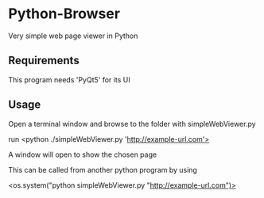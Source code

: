 # Python-Browser
Very simple web page viewer in Python

## Requirements
This program needs 'PyQt5' for its UI

## Usage
Open a terminal window and browse to the folder with simpleWebViewer.py

run <python ./simpleWebViewer.py 'http://example-url.com'>

A window will open to show the chosen page


This can be called from another python program by using 

<os.system("python simpleWebViewer.py "http://example-url.com")>
